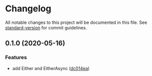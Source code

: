 # Changelog

All notable changes to this project will be documented in this file. See [standard-version](https://github.com/conventional-changelog/standard-version) for commit guidelines.

## 0.1.0 (2020-05-16)

### Features

- add Either and EitherAsync ([dc014ea](https://github.com/ParomovEvg/useful-monads/commit/dc014ea112f5ad3c3ba9358fbd2af385b04f0c39))
